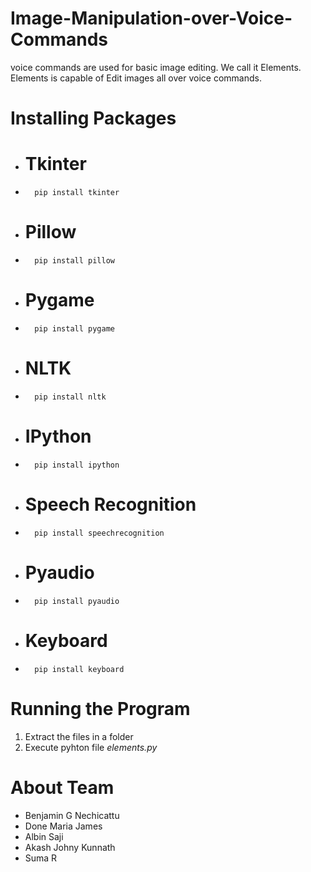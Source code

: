 # Image-Manipulation-over-Voice-Commands
voice commands are used for basic image editing. We call it Elements. Elements is capable of Edit images all over voice commands.

# Installing Packages
-  # Tkinter
-       pip install tkinter
- # Pillow
-       pip install pillow
- # Pygame
-       pip install pygame
- # NLTK
-       pip install nltk
- # IPython
-       pip install ipython
- # Speech Recognition
-       pip install speechrecognition
- # Pyaudio
-       pip install pyaudio
- # Keyboard
-       pip install keyboard


# Running the Program
1) Extract the files in a folder
2) Execute pyhton file _elements.py_

# About Team
- Benjamin G Nechicattu
- Done Maria James
- Albin Saji
- Akash Johny Kunnath
- Suma R
